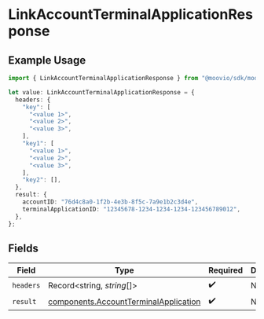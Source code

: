 # LinkAccountTerminalApplicationResponse

## Example Usage

```typescript
import { LinkAccountTerminalApplicationResponse } from "@moovio/sdk/models/operations";

let value: LinkAccountTerminalApplicationResponse = {
  headers: {
    "key": [
      "<value 1>",
      "<value 2>",
      "<value 3>",
    ],
    "key1": [
      "<value 1>",
      "<value 2>",
      "<value 3>",
    ],
    "key2": [],
  },
  result: {
    accountID: "76d4c8a0-1f2b-4e3b-8f5c-7a9e1b2c3d4e",
    terminalApplicationID: "12345678-1234-1234-1234-123456789012",
  },
};
```

## Fields

| Field                                                                                          | Type                                                                                           | Required                                                                                       | Description                                                                                    |
| ---------------------------------------------------------------------------------------------- | ---------------------------------------------------------------------------------------------- | ---------------------------------------------------------------------------------------------- | ---------------------------------------------------------------------------------------------- |
| `headers`                                                                                      | Record<string, *string*[]>                                                                     | :heavy_check_mark:                                                                             | N/A                                                                                            |
| `result`                                                                                       | [components.AccountTerminalApplication](../../models/components/accountterminalapplication.md) | :heavy_check_mark:                                                                             | N/A                                                                                            |